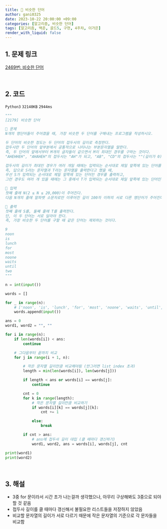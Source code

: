```yaml
---
title: 🐢 비슷한 단어
author: gani0325
date: 2023-10-22 20:00:00 +09:00
categories: [알고리즘, 비슷한 단어]
tags: [알고리즘, 백준, 골드5, 구현, 4주차, 이가은]
render_with_liquid: false
---
```


## 1. 문제 링크

[2469번: 비슷한 단어](https://www.acmicpc.net/problem/2179)

<br>

## 2. 코드

`Python3` `32140KB` `2944ms`

```python
"""
[2179] 비슷한 단어

💛 문제
N개의 영단어들이 주어졌을 때, 가장 비슷한 두 단어를 구해내는 프로그램을 작성하시오.

두 단어의 비슷한 정도는 두 단어의 접두사의 길이로 측정한다.
접두사란 두 단어의 앞부분에서 공통적으로 나타나는 부분문자열을 말한다.
즉, 두 단어의 앞에서부터 M개의 글자들이 같으면서 M이 최대인 경우를 구하는 것이다.
"AHEHHEH", "AHAHEH"의 접두사는 "AH"가 되고, "AB", "CD"의 접두사는 ""(길이가 0)이 된다.

접두사의 길이가 최대인 경우가 여러 개일 때에는 입력되는 순서대로 제일 앞쪽에 있는 단어를 답으로 한다.
즉, 답으로 S라는 문자열과 T라는 문자열을 출력한다고 했을 때,
우선 S가 입력되는 순서대로 제일 앞쪽에 있는 단어인 경우를 출력하고,
그런 경우도 여러 개 있을 때에는 그 중에서 T가 입력되는 순서대로 제일 앞쪽에 있는 단어인 경우를 출력한다.

💚 입력
첫째 줄에 N(2 ≤ N ≤ 20,000)이 주어진다.
다음 N개의 줄에 알파벳 소문자로만 이루어진 길이 100자 이하의 서로 다른 영단어가 주어진다.

💙 출력
첫째 줄에 S를, 둘째 줄에 T를 출력한다.
단, 이 두 단어는 서로 달라야 한다.
즉, 가장 비슷한 두 단어를 구할 때 같은 단어는 제외하는 것이다.

9
noon
is
lunch
for
most
noone
waits
until
two
"""

n = int(input())

words = []

for _ in range(n):
    # ['noon', 'is', 'lunch', 'for', 'most', 'noone', 'waits', 'until', 'two']
    words.append(input())

ans = 0
word1, word2 = "", ""

for i in range(n):
    if len(words[i]) < ans:
        continue

    # 그다음부터 끝까지 비교
    for j in range(i + 1, n):

        # 작은 문자열 길이만큼 비교해야됨 (안그러면 list index 초과)
        length = min(len(words[i]), len(words[j]))

        if length < ans or words[i] == words[j]:
            continue

        cnt = 0
        for k in range(length):
            # 작은 문자열 길이만큼 비교하기
            if words[i][k] == words[j][k]:
                cnt += 1

            else:
                break

        if cnt > ans:
            # ans에 접두사 길이 대입 (클 때마다 갱신하기)
            word1, word2, ans = words[i], words[j], cnt

print(word1)
print(word2)

```

<br>

## 3. 해설

- 3중 for 문이라서 시간 초가 나는걸까 생각했으나, 아무리 구상해봐도 3중으로 되야 할 것 같음
- 접두사 길이를 클 때마다 갱신해서 불필요한 리스트들을 저장하지 않았음
- 비교할 문자열의 길이가 서로 다르기 때문에 작은 문자열의 기준으로 각 문자들을 비교함
